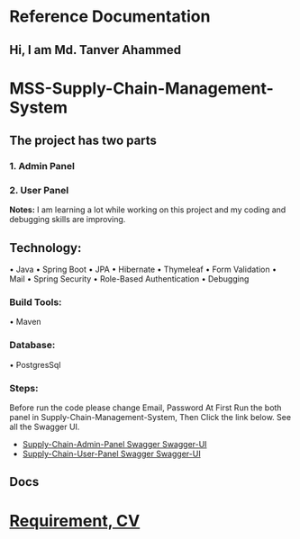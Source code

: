 # Reference Documentation

## Hi, I am Md. Tanver Ahammed

# MSS-Supply-Chain-Management-System

## The project has two parts

### 1. Admin Panel

### 2. User Panel

**Notes:**
I am learning a lot while working on this project and my coding and debugging skills are improving.

## Technology:

• Java
• Spring Boot
• JPA
• Hibernate
• Thymeleaf
• Form Validation
• Mail
• Spring Security
• Role-Based Authentication
• Debugging

### Build Tools:

• Maven

### Database:

• PostgresSql

### Steps:

Before run the code please change Email, Password
At First Run the both panel in Supply-Chain-Management-System,
Then Click the link below. See all the Swagger UI.

* [Supply-Chain-Admin-Panel Swagger Swagger-UI](http://localhost:8081/swagger-ui/)
* [Supply-Chain-User-Panel Swagger Swagger-UI](http://localhost:8082/swagger-ui/)

## Docs

<h1><a href="https://github.com/Tanver-Ahammed/therap-supply-chain-management-system/tree/main/Docs">
Requirement, CV
</a> </h1>
